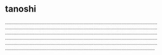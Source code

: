 # tanoshi
......................................................................................................................................................................................................................................................................................................................................................................................................................................................................................................................................................................................................................................................................................................................................................................